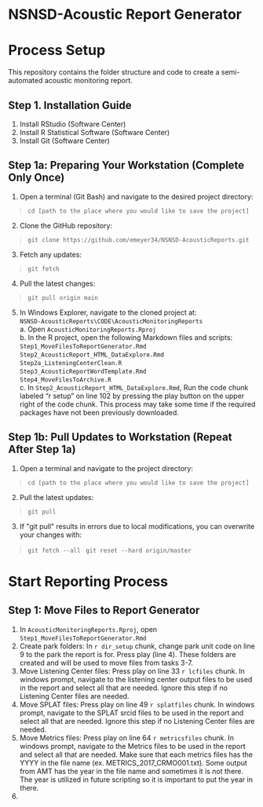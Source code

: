 # NSNSD-Acoustic Report Generator
# Process Setup
This repository contains the folder structure and code to create a semi-automated acoustic monitoring report.
## Step 1. Installation Guide
1.	Install RStudio (Software Center)
2.	Install R Statistical Software (Software Center)
3.	Install Git (Software Center)

## Step 1a: Preparing Your Workstation (Complete Only Once)
1.	Open a terminal (Git Bash) and navigate to the desired project directory:<br>
>`cd [path to the place where you would like to save the project] `
2.	Clone the GitHub repository:
>`git clone https://github.com/emeyer34/NSNSD-AcousticReports.git`
3.	Fetch any updates:
>`git fetch`
4.	Pull the latest changes:
>`git pull origin main`
5.	In Windows Explorer, navigate to the cloned project at:<br>
`NSNSD-AcousticReports\CODE\AcousticMonitoringReports` <br>
a.	Open `AcousticMonitoringReports.Rproj`<br>
b.	In the R project, open the following Markdown files and scripts:
    `Step1_MoveFilesToReportGenerator.Rmd` <br>
    `Step2_AcousticReport_HTML_DataExplore.Rmd`<br>
    `Step2a_ListeningCenterClean.R`<br>
    `Step3_AcousticReportWordTemplate.Rmd`<br>
    `Step4_MoveFilesToArchive.R`<br>
c.	In `Step2_AcousticReport_HTML_DataExplore.Rmd`, Run the code chunk labeled “r setup” on line 102 by pressing the play button on the upper right of the code chunk. This process may take some time if the required packages have not been previously downloaded. <br>

## Step 1b: Pull Updates to Workstation (Repeat After Step 1a) <br>
1.	Open a terminal and navigate to the project directory: <br>
>`cd [path to the place where you would like to save the project] ` <br>
2.	Pull the latest updates: <br>
>`git pull` <br>
3.	If "git pull" results in errors due to local modifications, you can overwrite your changes with: <br>
>`git fetch --all `
>`git reset --hard origin/master`

# Start Reporting Process
## Step 1: Move Files to Report Generator
1. In `AcousticMonitoringReports.Rproj`, open `Step1_MoveFilesToReportGenerator.Rmd` <br>
2. Create park folders: In `r dir_setup` chunk, change park unit code on line 9 to the park the report is for. Press play (line 4). These folders are created and will be used to move files from tasks 3-7.
3. Move Listening Center files: Press play on line 33 `r lcfiles` chunk. In windows prompt, navigate to the listening center output files to be used in the report and select all that are needed. Ignore this step if no Listening Center files are needed. 
4. Move SPLAT files: Press play on line 49 `r splatfiles` chunk. In windows prompt, navigate to the SPLAT srcid files to be used in the report and select all that are needed. Ignore this step if no Listening Center files are needed.
5. Move Metrics files: Press play on line 64 `r metricsfiles` chunk. In windows prompt, navigate to the Metrics files to be used in the report and select all that are needed. Make sure that each metrics files has the YYYY in the file name (ex. METRICS_2017_CRMO001.txt). Some output from AMT has the year in the file name and sometimes it is not there. The year is utilized in future scripting so it is important to put the year in there.
6.  

